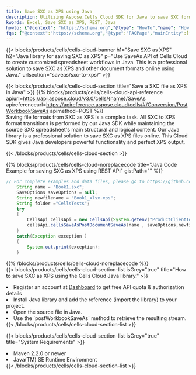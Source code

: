 ```yaml
---
title: Save SXC as XPS using Java 
description: Utilizing Aspose.Cells Cloud SDK for Java to save SXC format file as XPS format file. 
kwords: Excel, Save SXC as XPS, REST, Java
howto: {"@context": "https://schema.org","@type": "HowTo","name": "How to save SXC as XPS using the Cells Cloud Java library.","description": "How to save SXC as XPS using the Cells Cloud Java library.","image": {"@type": "ImageObject"},"url": "/java/saveas/sxc-to-xps/","step": [{ "@type": "HowToStep","name": "How to save SXC as XPS using the Cells Cloud Java library. step 1", "image": {"@type": "ImageObject",},"url": "/java/saveas/sxc-to-xps/","text": "Register an account at <a href='https://dashboard.aspose.cloud/'>Dashboard</a> to get free API quota & authorization details",},{ "@type": "HowToStep","name": "How to save SXC as XPS using the Cells Cloud Java library. step 1", "image": {"@type": "ImageObject",},"url": "/java/saveas/sxc-to-xps/","text": "Install Java library and add the reference (import the library) to your project.",},{ "@type": "HowToStep","name": "How to save SXC as XPS using the Cells Cloud Java library. step 1", "image": {"@type": "ImageObject",},"url": "/java/saveas/sxc-to-xps/","text": "Open the source file in Java.",},{ "@type": "HowToStep","name": "How to save SXC as XPS using the Cells Cloud Java library. step 1", "image": {"@type": "ImageObject",},"url": "/java/saveas/sxc-to-xps/","text": "Use the `postWorkbookSaveAs` method to retrieve the resulting stream.",}, ],"supply": {"@type": "HowToSupply","name": "document"},"tool": [{"@type": "HowToTool","name": "IntelliJ IDEA, Visual Studio Code, Eclipse"},{"@type": "HowToTool","name": "Aspose Cells"}],"totalTime": "PT6M"}
fqa: {"@context":"https://schema.org","@type":"FAQPage","mainEntity":[{"@type":"Question","name":"Why save file as other formats file in C# using REST API?","acceptedAnswer":{"@type":"Answer","text":"Documents are encoded in many ways, and some files may be incompatible with the software you use. To open and read such files, just save them as appropriate file formats.<br/><ol><li>Install .NET SDK and add the reference (import the library) to your project.</li><li>Open the source file in C# using REST API.</li><li>Call the PostWorkbookSaveAsRequest() method, passing an output filename with required extension.</li><li>Get the result of save as a separate file.</li></ol>"}},{"@type":"Question","name":"What file formats can I save as with your C# library?","acceptedAnswer":{"@type":"Answer","text":"We support a variety of file formats for conversion using .NET library, including XLSX, Excel, xls , PDF, CSV, HTML, Markdown, XML, PNG, JPG, TIFF, Json, TXT and many more."}},{"@type":"Question","name":"What is the maximum allowed file size for conversion using this .NET library?","acceptedAnswer":{"@type":"Answer","text":"There are no file size limits for format conversions using .NET library."}}]}
---
```



{{< blocks/products/cells/cells-cloud-banner h1="Save SXC as XPS" h2="Java library for saving SXC as XPS" p="Use SaveAs API of Cells Cloud to create customized spreadsheet workflows in Java. This is a professional solution to save SXC as XPS and other document formats online using Java." urlsection="saveas/sxc-to-xps/" >}}

{{< blocks/products/cells/cells-cloud-section  title="Save a SXC file as XPS in Java" >}}
{{% blocks/products/cells/cells-cloud-api-reference  apiurl=https://api.aspose.cloud/v3.0/cells/{name}/SaveAs  apireferenceurl=https://apireference.aspose.cloud/cells/#/Conversion/PostWorkbookSaveAs  apimethod=POST %}}
<br/>
Saving file formats from SXC as XPS is a complex task. All SXC to XPS format transitions is performed by our Java SDK while maintaining the source SXC spreadsheet's main structural and logical content. Our Java library is a professional solution to save SXC as XPS files online. This Cloud SDK gives Java developers powerful functionality and perfect XPS output.

{{< /blocks/products/cells/cells-cloud-section >}}

{{% blocks/products/cells/cells-cloud-noreplacecode title="Java Code Example for saving SXC as XPS using REST API" gistPath="" %}}
  
```java
// For complete examples and data files, please go to https://github.com/aspose-cells-cloud/aspose-cells-cloud-java/
    String name = "Book1.sxc";
    SaveOptions saveOptions = null;
    String newfilename = "Book1_xlsx.xps";
    String folder ="CellsTests";
    try 
    {
        CellsApi cellsApi = new CellsApi(System.getenv("ProductClientId"), System.getenv("ProductClientSecret"));
        cellsApi.cellsSaveAsPostDocumentSaveAs(name , saveOptions,newfilename,false,false,folder,null,null,null,true);                       
    }
    catch(Exception exception )
    {
        System.out.print(exception);
    }
```
  
{{% /blocks/products/cells/cells-cloud-noreplacecode  %}}
<br/>
{{< blocks/products/cells/cells-cloud-section-list isGrey="true"  title="How to save SXC as XPS using the Cells Cloud Java library." >}}
<li>Register an account at <a href="https://dashboard.aspose.cloud/">Dashboard</a> to get free API quota & authorization details</li>
<li>Install Java library and add the reference (import the library) to your project.</li>
<li>Open the source file in Java.</li>
<li>Use the `postWorkbookSaveAs` method to retrieve the resulting stream.</li>
{{< /blocks/products/cells/cells-cloud-section-list >}}

{{< blocks/products/cells/cells-cloud-section-list isGrey="true"  title="System Requirements" >}}
<li>Maven 2.2.0 or newer</li>
<li>Java(TM) SE Runtime Environment</li>
{{< /blocks/products/cells/cells-cloud-section-list >}}
